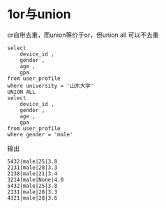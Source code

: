# 1or与union
or自带去重，而union等价于or，但union all 可以不去重
```
select 
    device_id , 
    gender , 
    age , 
    gpa 
from user_profile 
where university = '山东大学' 
UNION ALL
select 
    device_id , 
    gender , 
    age , 
    gpa 
from user_profile 
where gender = 'male'
```

输出
```
5432|male|25|3.8
2131|male|28|3.3
2138|male|21|3.4
3214|male|None|4.0
5432|male|25|3.8
2131|male|28|3.3
4321|male|28|3.6
```
